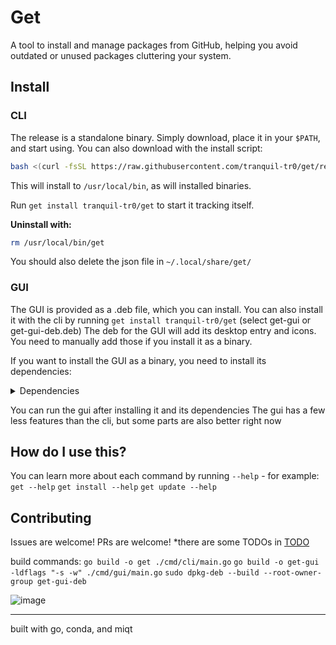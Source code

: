 # Get

A tool to install and manage packages from GitHub, helping you avoid outdated or unused packages cluttering your system.

## Install

### CLI

The release is a standalone binary. Simply download, place it in your `$PATH`, and start using.
You can also download with the install script:
```sh
bash <(curl -fsSL https://raw.githubusercontent.com/tranquil-tr0/get/refs/heads/main/install.sh)
```
This will install to `/usr/local/bin`, as will installed binaries.

Run `get install tranquil-tr0/get` to start it tracking itself.

**Uninstall with:**
```sh
rm /usr/local/bin/get
```
You should also delete the json file in `~/.local/share/get/`

### GUI

The GUI is provided as a .deb file, which you can install. You can also install it with the cli by running `get install tranquil-tr0/get` (select get-gui or get-gui-deb.deb)
The deb for the GUI will add its desktop entry and icons. You need to manually add those if you install it as a binary.

If you want to install the GUI as a binary, you need to install its dependencies:
<details><summary>Dependencies</summary>libQt6Widgets.so.6 libQt6Gui.so.6 libQt6Core.so.6 libstdc++.so.6 libm.so.6 libgcc_s.so.1 libc.so.6 libEGL.so.1 libfontconfig.so.1 libX11.so.6 libglib-2.0.so.0 libQt6DBus.so.6 libxkbcommon.so.0 libGLX.so.0 libOpenGL.so.0 libpng16.so.16 libharfbuzz.so.0 libmd4c.so.0 libfreetype.so.6 libz.so.1 libicui18n.so.76 libicuuc.so.76 libdouble-conversion.so.3 libb2.so.1 libpcre2-16.so.0 libzstd.so.1 libGLdispatch.so.0 libexpat.so.1 libxcb.so.1 libatomic.so.1 libpcre2-8.so.0 libdbus-1.so.3 libgraphite2.so.3 libbz2.so.1.0 libbrotlidec.so.1 libicudata.so.76 libgomp.so.1 libXau.so.6 libXdmcp.so.6 libsystemd.so.0 libbrotlicommon.so.1 libcap.so.2</details>

You can run the gui after installing it and its dependencies
The gui has a few less features than the cli, but some parts are also better right now

## How do I use this?
You can learn more about each command by running `--help` - for example:
`get --help`
`get install --help`
`get update --help`

## Contributing
Issues are welcome!
PRs are welcome!
*there are some TODOs in [TODO](TODO.md)

build commands:
`go build -o get ./cmd/cli/main.go`
`go build -o get-gui -ldflags "-s -w" ./cmd/gui/main.go`
`sudo dpkg-deb --build --root-owner-group get-gui-deb`

![image](https://github.com/user-attachments/assets/87672626-1f60-4ec5-9358-b539b8a5d79c)

---
built with go, conda, and miqt

